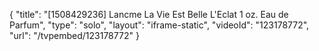 {
    "title": "[1508429236] Lancme La Vie Est Belle L'Eclat 1 oz. Eau de Parfum",
    "type": "solo",
    "layout": "iframe-static",
    "videoId": "123178772",
    "url": "\/tvpembed\/123178772"
}